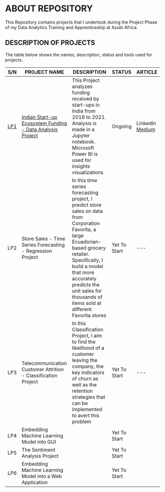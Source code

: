 # ABOUT REPOSITORY
 This Repository contains projects that I undertook during the Project Phase of my Data Analytics Training and Apprenticeship at Azubi Africa.


## DESCRIPTION OF PROJECTS
The table below shows the names, description, status and tools used for projects.

| S/N | PROJECT NAME | DESCRIPTION | STATUS | ARTICLE |
|-----|--------------|-------------|---------|-------|
|[LP1](https://github.com/elvis-darko/Training-and-Apprenticeship-Portfolio-Projects/tree/main/INDIAN-STARTUP-ECOSYSTEM-FUNDING)|     [Indian Start-up Ecosystem Funding - Data Analysis Project](https://github.com/elvis-darko/Training-and-Apprenticeship-Portfolio-Projects/tree/main/INDIAN-STARTUP-ECOSYSTEM-FUNDING)        |  This Project analyzes funding received by start-ups in India from 2018 to 2021. Analysis is made in a Jupyter notebook. Microsoft Power BI is used for insights visualizations       |  Ongoing      |  LinkedIn<br />[Medium](https://medium.com/@el.darkoel/the-indian-start-up-ecosystem-an-analysis-of-funding-d234f84f13bb)|
|LP2| Store Sales - Time Series Forecasting - Regression Project           |    In this time series forecasting project, I predict store sales on data from Corporation Favorita, a large Ecuadorian-based grocery retailer. Specifically, I build a model that more accurately predicts the unit sales for thousands of items sold at different Favorita stores       | Yet To Start        |    ---   |
|LP3|     Telecommunication Customer Attrition - Classification Project         |     In this Classification Project, I aim to find the likelihood of a customer leaving the company, the key indicators of churn as well as the retention strategies that can be implemented to avert this problem        | Yet To Start        |    ---   |
|LP4|     Embedding Machine Learning Model into GUI         |             |  Yet To Start       |       |
|LP5|   The Sentiment Analysis Project           |             |  Yet To Start       |       |
|LP6|        Embedding Machine Learning Model into a Web Application      |             |  Yet To Start       |       |




